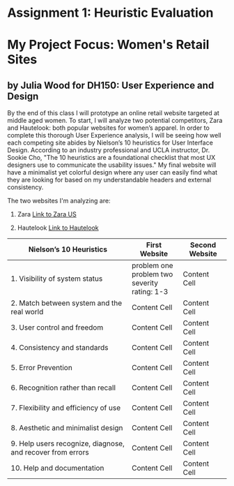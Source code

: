 # Assignment 1: Heuristic Evaluation
# My Project Focus: Women's Retail Sites 
## by Julia Wood for DH150: User Experience and Design

By the end of this class I will prototype an online retail website targeted at middle aged women. To start, I will analyze two potential competitors, Zara and Hautelook: both popular websites for women’s apparel. In order to complete this thorough User Experience analysis, I will be seeing how well each competing site abides by Nielson’s 10 heuristics for User Interface Design. According to an industry professional and UCLA instructor, Dr. Sookie Cho, "The 10 heuristics are a foundational checklist that most UX designers use to communicate the usability issues." My final website will have a minimalist yet colorful design where any user can easily find what they are looking for based on my understandable headers and external consistency. 

The two websites I'm analyzing are: 
1. Zara [Link to Zara US](https://www.zara.com/us/)

2. Hautelook [Link to Hautelook](https://www.hautelook.com/)

| Nielson’s 10 Heuristics  | First Website | Second Website  | 
| ------------- | ------------- | ------------- |
| 1. Visibility of system status  | problem one <br/> problem two <br/> severity rating: 1-3 | Content Cell  | 
| 2. Match between system and the real world  | Content Cell  | Content Cell  | 
| 3. User control and freedom | Content Cell  | Content Cell  | 
| 4. Consistency and standards | Content Cell  | Content Cell  | 
| 5. Error Prevention  | Content Cell  | Content Cell  | 
| 6. Recognition rather than recall | Content Cell  | Content Cell  | 
| 7. Flexibility and efficiency of use  | Content Cell  | Content Cell  | 
| 8. Aesthetic and minimalist design | Content Cell  | Content Cell  | 
| 9. Help users recognize, diagnose, and recover from errors | Content Cell  | Content Cell  | 
| 10. Help and documentation | Content Cell  | Content Cell  | 
